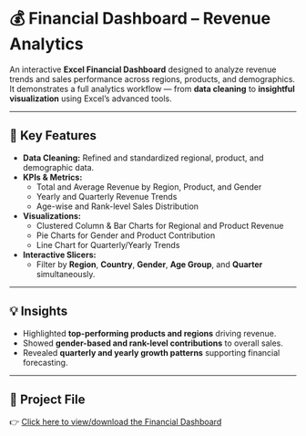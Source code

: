 # 💰 Financial Dashboard – Revenue Analytics  

An interactive **Excel Financial Dashboard** designed to analyze revenue trends and sales performance across regions, products, and demographics.  
It demonstrates a full analytics workflow — from **data cleaning** to **insightful visualization** using Excel’s advanced tools.  

---

## 🔧 Key Features  
- **Data Cleaning:** Refined and standardized regional, product, and demographic data.  
- **KPIs & Metrics:**  
  - Total and Average Revenue by Region, Product, and Gender  
  - Yearly and Quarterly Revenue Trends  
  - Age-wise and Rank-level Sales Distribution  
- **Visualizations:**  
  - Clustered Column & Bar Charts for Regional and Product Revenue  
  - Pie Charts for Gender and Product Contribution  
  - Line Chart for Quarterly/Yearly Trends  
- **Interactive Slicers:**  
  - Filter by **Region**, **Country**, **Gender**, **Age Group**, and **Quarter** simultaneously.  

---

## 💡 Insights  
- Highlighted **top-performing products and regions** driving revenue.  
- Showed **gender-based and rank-level contributions** to overall sales.  
- Revealed **quarterly and yearly growth patterns** supporting financial forecasting.  

---

## 📄 Project File  
👉 [Click here to view/download the Financial Dashboard](https://github.com/Divit-Lamba/Finance-Excel-Dashboard/blob/main/Finance%20Dashboard.xlsx)
